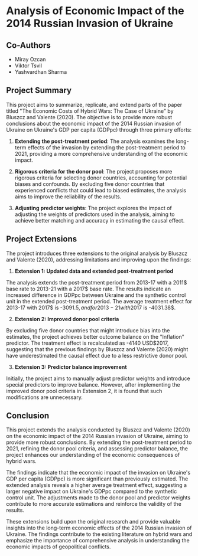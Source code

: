 # Analysis of Economic Impact of the 2014 Russian Invasion of Ukraine

## Co-Authors

- Miray Ozcan
- Viktor Tsvil
- Yashvardhan Sharma

## Project Summary

This project aims to summarize, replicate, and extend parts of the paper titled "The Economic Costs of Hybrid Wars: The Case of Ukraine" by Bluszcz and Valente (2020). The objective is to provide more robust conclusions about the economic impact of the 2014 Russian invasion of Ukraine on Ukraine's GDP per capita (GDPpc) through three primary efforts:

1. **Extending the post-treatment period**: The analysis examines the long-term effects of the invasion by extending the post-treatment period to 2021, providing a more comprehensive understanding of the economic impact.

2. **Rigorous criteria for the donor pool**: The project proposes more rigorous criteria for selecting donor countries, accounting for potential biases and confounds. By excluding five donor countries that experienced conflicts that could lead to biased estimates, the analysis aims to improve the reliability of the results.

3. **Adjusting predictor weights**: The project explores the impact of adjusting the weights of predictors used in the analysis, aiming to achieve better matching and accuracy in estimating the causal effect.

## Project Extensions

The project introduces three extensions to the original analysis by Bluszcz and Valente (2020), addressing limitations and improving upon the findings:

1. **Extension 1: Updated data and extended post-treatment period**

The analysis extends the post-treatment period from 2013-17 with a 2011$ base rate to 2013-21 with a 2017$ base rate. The results indicate an increased difference in GDPpc between Ukraine and the synthetic control unit in the extended post-treatment period. The average treatment effect for 2013-17 with 2017$ is -3091.5$, and for 2013-21 with 2017$ is -4031.38$.

2. **Extension 2: Improved donor pool criteria**

By excluding five donor countries that might introduce bias into the estimates, the project achieves better outcome balance on the "Inflation" predictor. The treatment effect is recalculated as -4140 USD$2017, suggesting that the previous findings by Bluszcz and Valente (2020) might have underestimated the causal effect due to a less restrictive donor pool.

3. **Extension 3: Predictor balance improvement**

Initially, the project aims to manually adjust predictor weights and introduce special predictors to improve balance. However, after implementing the improved donor pool criteria in Extension 2, it is found that such modifications are unnecessary.

## Conclusion

This project extends the analysis conducted by Bluszcz and Valente (2020) on the economic impact of the 2014 Russian invasion of Ukraine, aiming to provide more robust conclusions. By extending the post-treatment period to 2021, refining the donor pool criteria, and assessing predictor balance, the project enhances our understanding of the economic consequences of hybrid wars.

The findings indicate that the economic impact of the invasion on Ukraine's GDP per capita (GDPpc) is more significant than previously estimated. The extended analysis reveals a higher average treatment effect, suggesting a larger negative impact on Ukraine's GDPpc compared to the synthetic control unit. The adjustments made to the donor pool and predictor weights contribute to more accurate estimations and reinforce the validity of the results.

These extensions build upon the original research and provide valuable insights into the long-term economic effects of the 2014 Russian invasion of Ukraine. The findings contribute to the existing literature on hybrid wars and emphasize the importance of comprehensive analysis in understanding the economic impacts of geopolitical conflicts.
